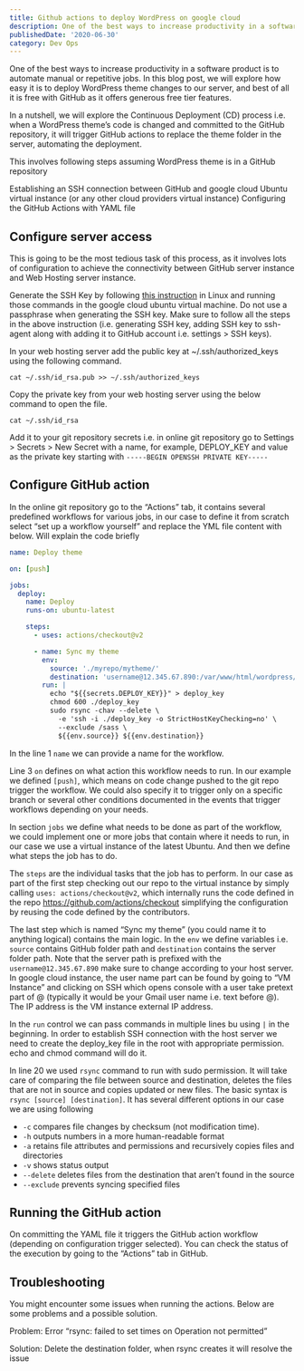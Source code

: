 ```yaml
---
title: Github actions to deploy WordPress on google cloud
description: One of the best ways to increase productivity in a software product is to automate manual or repetitive jobs. In this blog post, we will explore how easy it is to deploy WordPress theme changes to our server, and best of all it is free with GitHub as it offers generous free tier features.
publishedDate: '2020-06-30'
category: Dev Ops
---
```


One of the best ways to increase productivity in a software product is to automate manual or repetitive jobs. In this blog post, we will explore how easy it is to deploy WordPress theme changes to our server, and best of all it is free with GitHub as it offers generous free tier features.

In a nutshell, we will explore the Continuous Deployment (CD) process i.e. when a WordPress theme’s code is changed and committed to the GitHub repository, it will trigger GitHub actions to replace the theme folder in the server, automating the deployment.

This involves following steps assuming WordPress theme is in a GitHub repository

Establishing an SSH connection between GitHub and google cloud Ubuntu virtual instance (or any other cloud providers virtual instance)
Configuring the GitHub Actions with YAML file

## Configure server access

This is going to be the most tedious task of this process, as it involves lots of configuration to achieve the connectivity between GitHub server instance and Web Hosting server instance.

Generate the SSH Key by following [this instruction](https://help.github.com/en/github/authenticating-to-github/generating-a-new-ssh-key-and-adding-it-to-the-ssh-agent) in Linux and running those commands in the google cloud ubuntu virtual machine. Do not use a passphrase when generating the SSH key. Make sure to follow all the steps in the above instruction (i.e. generating SSH key, adding SSH key to ssh-agent along with adding it to GitHub account i.e. settings > SSH keys).

In your web hosting server add the public key at ~/.ssh/authorized_keys using the following command.

```shell
cat ~/.ssh/id_rsa.pub >> ~/.ssh/authorized_keys
```

Copy the private key from your web hosting server using the below command to open the file.

```shell
cat ~/.ssh/id_rsa
```

Add it to your git repository secrets i.e. in online git repository go to Settings > Secrets > New Secret with a name, for example, DEPLOY_KEY and value as the private key starting with `-----BEGIN OPENSSH PRIVATE KEY-----`

## Configure GitHub action

In the online git repository go to the “Actions” tab, it contains several predefined workflows for various jobs, in our case to define it from scratch select “set up a workflow yourself” and replace the YML file content with below. Will explain the code briefly

```yaml
name: Deploy theme

on: [push]

jobs:
  deploy:
    name: Deploy
    runs-on: ubuntu-latest

    steps:
      - uses: actions/checkout@v2

      - name: Sync my theme
        env:
          source: './myrepo/mytheme/'
          destination: 'username@12.345.67.890:/var/www/html/wordpress/wp-content/themes/mytheme/'          
        run: |
          echo "${{secrets.DEPLOY_KEY}}" > deploy_key
          chmod 600 ./deploy_key
          sudo rsync -chav --delete \
            -e 'ssh -i ./deploy_key -o StrictHostKeyChecking=no' \
            --exclude /sass \
            ${{env.source}} ${{env.destination}}
```

In the line 1 `name` we can provide a name for the workflow.

Line 3 `on` defines on what action this workflow needs to run. In our example we defined `[push]`, which means on code change pushed to the git repo trigger the workflow. We could also specify it to trigger only on a specific branch or several other conditions documented in the events that trigger workflows depending on your needs.

In section `jobs` we define what needs to be done as part of the workflow, we could implement one or more jobs that contain where it needs to run, in our case we use a virtual instance of the latest Ubuntu. And then we define what steps the job has to do.

The `steps` are the individual tasks that the job has to perform. In our case as part of the first step checking out our repo to the virtual instance by simply calling `uses: actions/checkout@v2`, which internally runs the code defined in the repo https://github.com/actions/checkout simplifying the configuration by reusing the code defined by the contributors.

The last step which is named “Sync my theme” (you could name it to anything logical) contains the main logic. In the `env` we define variables i.e. `source` contains GitHub folder path and `destination` contains the server folder path. Note that the server path is prefixed with the `username@12.345.67.890` make sure to change according to your host server. In google cloud instance, the user name part can be found by going to “VM Instance” and clicking on SSH which opens console with a user take pretext part of @ (typically it would be your Gmail user name i.e. text before @). The IP address is the VM instance external IP address.

In the `run` control we can pass commands in multiple lines bu using `|` in the beginning. In order to establish SSH connection with the host server we need to create the deploy_key file in the root with appropriate permission. echo and chmod command will do it.

In line 20 we used `rsync` command to run with sudo permission. It will take care of comparing the file between source and destination, deletes the files that are not in source and copies updated or new files. The basic syntax is `rsync [source] [destination]`. It has several different options in our case we are using following

- `-c` compares file changes by checksum (not modification time).
- `-h` outputs numbers in a more human-readable format
- `-a` retains file attributes and permissions and recursively copies files and directories
- `-v` shows status output
- `--delete` deletes files from the destination that aren’t found in the source
- `--exclude` prevents syncing specified files

## Running the GitHub action

On committing the YAML file it triggers the GitHub action workflow (depending on configuration trigger selected). You can check the status of the execution by going to the “Actions” tab in GitHub.

## Troubleshooting

You might encounter some issues when running the actions. Below are some problems and a possible solution.

Problem: Error “rsync: failed to set times on Operation not permitted”

Solution: Delete the destination folder, when rsync creates it will resolve the issue